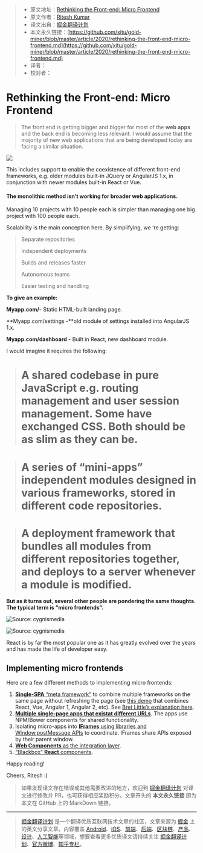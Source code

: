 > * 原文地址：[Rethinking the Front-end: Micro Frontend](https://medium.com/front-end-weekly/rethinking-the-front-end-micro-frontend-4cf21f0e22e)
> * 原文作者：[Ritesh Kumar](https://medium.com/@riteshiitbbs)
> * 译文出自：[掘金翻译计划](https://github.com/xitu/gold-miner)
> * 本文永久链接：[https://github.com/xitu/gold-miner/blob/master/article/2020/rethinking-the-front-end-micro-frontend.md](https://github.com/xitu/gold-miner/blob/master/article/2020/rethinking-the-front-end-micro-frontend.md)
> * 译者：
> * 校对者：

# Rethinking the Front-end: Micro Frontend

> The front end is getting bigger and bigger for most of the **web apps** and the back end is becoming less relevant. I would assume that the majority of new web applications that are being developed today are facing a similar situation.

![](https://cdn-images-1.medium.com/max/2000/1*8wFsg7DNlsY8IFpEr6_Szg.jpeg)

This includes support to enable the coexistence of different front-end frameworks, e.g. older modules built-in JQuery or AngularJS 1.x, in conjunction with newer modules built-in React or Vue.

#### The monolithic method isn’t working for broader web applications.

Managing 10 projects with 10 people each is simpler than managing one big project with 100 people each.

Scalability is the main conception here. By simplifying, we ‘re getting:

> Separate repositories
>
> Independent deployments
>
> Builds and releases faster
>
> Autonomous teams
>
> Easier testing and handling

**To give an example:**

**Myapp.com/-** Static HTML-built landing page.

**Myapp.com/settings -**old module of settings installed into AngularJS 1.x.

**Myapp.com/dashboard** - Built in React, new dashboard module.

I would imagine it requires the following:

> # A shared codebase in pure JavaScript e.g. routing management and user session management. Some have exchanged CSS. Both should be as slim as they can be.

> # A series of “mini-apps” independent modules designed in various frameworks, stored in different code repositories.

> # A deployment framework that bundles all modules from different repositories together, and deploys to a server whenever a module is modified.

**But as it turns out, several other people are pondering the same thoughts. The typical term is “micro frontends”.**

![Source: cygnismedia](https://cdn-images-1.medium.com/max/2100/1*rxsVRHNFdG-6gvOIUGAdcw.jpeg)

![Source: cygnismedia](https://cdn-images-1.medium.com/max/2896/1*rhF-hehEm-EN1lu8FnDvgw.png)

React is by far the most popular one as it has greatly evolved over the years and has made the life of developer easy.

## Implementing micro frontends

Here are a few different methods to implementing micro frontends:

1. [**Single-SPA** “meta framework”](https://github.com/CanopyTax/single-spa) to combine multiple frameworks on the same page without refreshing the page (see [this demo](https://single-spa.surge.sh/) that combines React, Vue, Angular 1, Angular 2, etc). See [Bret Little’s explanation here](https://medium.com/@blittle/great-article-d618ef46161c).
2. [**Multiple single-page apps that existat different URLs**](https://news.ycombinator.com/item?id=13011795). The apps use NPM/Bower components for shared functionality.
3. Isolating micro-apps into [**IFrames** using libraries and Window.postMessage APIs](https://news.ycombinator.com/item?id=13009285) to coordinate. IFrames share APIs exposed by their parent window.
4. [**Web Components** as the integration layer](https://technologyconversations.com/2015/08/09/including-front-end-web-components-into-microservices/).
5. [“Blackbox” **React** components](https://news.ycombinator.com/item?id=13012916).

Happy reading!

Cheers,
Ritesh :)

> 如果发现译文存在错误或其他需要改进的地方，欢迎到 [掘金翻译计划](https://github.com/xitu/gold-miner) 对译文进行修改并 PR，也可获得相应奖励积分。文章开头的 **本文永久链接** 即为本文在 GitHub 上的 MarkDown 链接。

---

> [掘金翻译计划](https://github.com/xitu/gold-miner) 是一个翻译优质互联网技术文章的社区，文章来源为 [掘金](https://juejin.im) 上的英文分享文章。内容覆盖 [Android](https://github.com/xitu/gold-miner#android)、[iOS](https://github.com/xitu/gold-miner#ios)、[前端](https://github.com/xitu/gold-miner#前端)、[后端](https://github.com/xitu/gold-miner#后端)、[区块链](https://github.com/xitu/gold-miner#区块链)、[产品](https://github.com/xitu/gold-miner#产品)、[设计](https://github.com/xitu/gold-miner#设计)、[人工智能](https://github.com/xitu/gold-miner#人工智能)等领域，想要查看更多优质译文请持续关注 [掘金翻译计划](https://github.com/xitu/gold-miner)、[官方微博](http://weibo.com/juejinfanyi)、[知乎专栏](https://zhuanlan.zhihu.com/juejinfanyi)。
